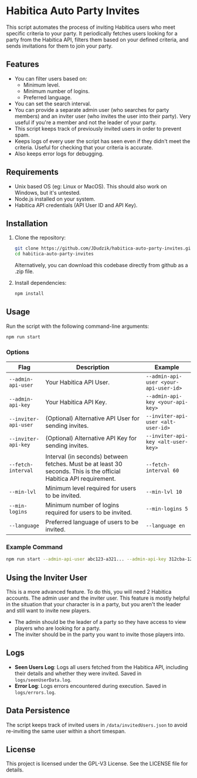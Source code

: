 # Habitica Auto Party Invites

This script automates the process of inviting Habitica users who meet specific criteria to your party. It periodically fetches users looking for a party from the Habitica API, filters them based on your defined criteria, and sends invitations for them to join your party.


## Features

- You can filter users based on:
  - Minimum level.
  - Minimum number of logins.
  - Preferred language.
- You can set the search interval.
- You can provide a separate admin user (who searches for party members) and an inviter user (who invites the user into their party). Very useful if you're a member and not the leader of your party.
- This script keeps track of previously invited users in order to prevent spam.
- Keeps logs of every user the script has seen even if they didn't meet the criteria. Useful for checking that your criteria is accurate.
- Also keeps error logs for debugging.

## Requirements

- Unix based OS (eg: Linux or MacOS). This should also work on Windows, but it's untested.
- Node.js installed on your system.
- Habitica API credentials (API User ID and API Key).

## Installation

1. Clone the repository:
   ```bash
   git clone https://github.com/JDudzik/habitica-auto-party-invites.git
   cd habitica-auto-party-invites
   ```
   Alternatively, you can download this codebase directly from github as a .zip file.

2. Install dependencies:
   ```bash
   npm install
   ```

## Usage

Run the script with the following command-line arguments:

```bash
npm run start
```

### Options

| Flag                  | Description                                                                 | Example                           |
|-----------------------|-----------------------------------------------------------------------------|-----------------------------------|
| `--admin-api-user`    | Your Habitica API User.                                                    | `--admin-api-user <your-api-user-id>` |
| `--admin-api-key`     | Your Habitica API Key.                                                     | `--admin-api-key <your-api-key>`      |
| `--inviter-api-user`  | (Optional) Alternative API User for sending invites.                       | `--inviter-api-user <alt-user-id>`    |
| `--inviter-api-key`   | (Optional) Alternative API Key for sending invites.                        | `--inviter-api-key <alt-user-key>`    |
| `--fetch-interval`    | Interval (in seconds) between fetches. Must be at least 30 seconds. This is the official Habitica API requirement. | `--fetch-interval 60`            |
| `--min-lvl`           | Minimum level required for users to be invited.                           | `--min-lvl 10`                   |
| `--min-logins`        | Minimum number of logins required for users to be invited.                | `--min-logins 5`                 |
| `--language`          | Preferred language of users to be invited.                                | `--language en`                  |

### Example Command

```bash
npm run start --admin-api-user abc123-a321... --admin-api-key 312cba-123b... --fetch-interval 60 --min-lvl 10 --min-logins 5 --language en
```

## Using the Inviter User
This is a more advanced feature. To do this, you will need 2 Habitica accounts. The admin user and the inviter user.
This feature is mostly helpful in the situation that your character is in a party, but you aren't the leader and still want to invite new players.
- The admin should be the leader of a party so they have access to view players who are looking for a party.
- The inviter should be in the party you want to invite those players into.

## Logs

- **Seen Users Log**: Logs all users fetched from the Habitica API, including their details and whether they were invited. Saved in `logs/seenUserData.log`.
- **Error Log**: Logs errors encountered during execution. Saved in `logs/errors.log`.

## Data Persistence

The script keeps track of invited users in `/data/invitedUsers.json` to avoid re-inviting the same user within a short timespan.

## License

This project is licensed under the GPL-V3 License. See the LICENSE file for details.
